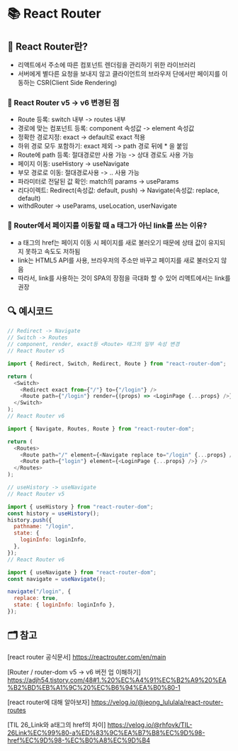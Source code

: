 # 📚 React Router

## 📖 React Router란?

- 리액트에서 주소에 따른 컴포넌트 렌더링을 관리하기 위한 라이브러리
- 서버에게 별다른 요청을 보내지 않고 클라이언트의 브라우저 단에서만 페이지를 이동하는 CSR(Client Side Rendering)

### 📍 React Router v5 -> v6 변경된 점

- Route 등록: switch 내부 -> routes 내부
- 경로에 맞는 컴포넌트 등록: component 속성값 -> element 속성값
- 정확한 경로지정: exact -> default로 exact 적용
- 하위 경로 모두 포함하기: exact 제외 -> path 경로 뒤에 \* 을 붙임
- Route에 path 등록: 절대경로만 사용 가능 -> 상대 경로도 사용 가능
- 페이지 이동: useHistory -> useNavigate
- 부모 경로로 이동: 절대경로사용 -> .. 사용 가능
- 파라미터로 전달된 값 확인: match의 params -> useParams
- 리다이렉트: Redirect(속성값: default, push) -> Navigate(속성값: replace, default)
- withdRouter -> useParams, useLocation, userNavigate

### 📍 Router에서 페이지를 이동할 때 a 태그가 아닌 link를 쓰는 이유?

- a 태그의 href는 페이지 이동 시 페이지를 새로 불러오기 때문에 상태 값이 유지되지 못하고 속도도 저하됨
- link는 HTML5 API를 사용, 브라우저의 주소만 바꾸고 페이지를 새로 불러오지 않음
- 따라서, link를 사용하는 것이 SPA의 장점을 극대화 할 수 있어 리액트에서는 link를 권장
  </br>

## 🔍 예시코드

```js
// Redirect -> Navigate
// Switch -> Routes
// component, render, exact등 <Route> 태그의 일부 속성 변경
// React Router v5

import { Redirect, Switch, Redirect, Route } from "react-router-dom";

return (
  <Switch>
    <Redirect exact from={"/"} to={"/login"} />
    <Route path={"/login"} render={(props) => <LoginPage {...props} />} />
  </Switch>
);
// React Router v6

import { Navigate, Routes, Route } from "react-router-dom";

return (
  <Routes>
    <Route path="/" element={<Navigate replace to="/login" {...props} />} />
    <Route path={"login"} element={<LoginPage {...props} />} />
  </Routes>
);
```

```js
// useHistory -> useNavigate
// React Router v5

import { useHistory } from "react-router-dom";
const history = useHistory();
history.push({
  pathname: "/login",
  state: {
    loginInfo: loginInfo,
  },
});
// React Router v6

import { useNavigate } from "react-router-dom";
const navigate = useNavigate();

navigate("/login", {
  replace: true,
  state: { loginInfo: loginInfo },
});
```

## 🗂️ 참고

[react router 공식문서]
https://reactrouter.com/en/main

[Router / router-dom v5 -> v6 버전 업 이해하기]
https://adjh54.tistory.com/48#1.%20%EC%A4%91%EC%B2%A9%20%EA%B2%BD%EB%A1%9C%20%EC%B6%94%EA%B0%80-1

[react router에 대해 알아보자]
https://velog.io/@jeong_lululala/react-router-routes

[TIL 26_Link와 a태그의 href의 차이]
https://velog.io/@rhfovk/TIL-26Link%EC%99%80-a%ED%83%9C%EA%B7%B8%EC%9D%98-href%EC%9D%98-%EC%B0%A8%EC%9D%B4
